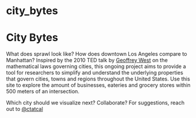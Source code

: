 # city_bytes
<h1>City Bytes</h1>
	<p>What does sprawl look like? How does downtown Los Angeles compare to Manhattan? Inspired by the 2010 TED talk by <a href= 'https://www.ted.com/talks/geoffrey_west_the_surprising_math_of_cities_and_corporations#t-23489'> Geoffrey West</a> on the mathematical laws governing cities, this ongoing project aims to provide a tool for researchers to simplify and understand the underlying properties that govern cities, towns and regions throughout the United States. Use this site to explore the amount of businesses, eateries and grocery stores within 500 meters of an intersection.</p>
	<p>Which city should we visualize next? Collaborate? For suggestions, reach out to <a href="https://twitter.com/ctatcal">@ctatcal</a></p
